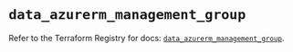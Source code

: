 # `data_azurerm_management_group`

Refer to the Terraform Registry for docs: [`data_azurerm_management_group`](https://registry.terraform.io/providers/hashicorp/azurerm/3.105.0/docs/data-sources/management_group).
